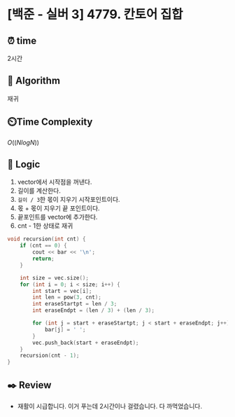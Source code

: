 # [백준 - 실버 3] 4779. 칸토어 집합

## ⏰  **time**
2시간

## :pushpin: **Algorithm**
재귀

## ⏲️**Time Complexity**
$O((NlogN))$

## :round_pushpin: **Logic**
1. vector에서 시작점을 꺼낸다.
2. 길이를 계산한다.
3. `길이 / 3`한 몫이 지우기 시작포인트이다.
4. 몫 + 몫이 지우기 끝 포인트이다.
5. 끝포인트를 vector에 추가한다.
6. cnt - 1한 상태로 재귀
```cpp
void recursion(int cnt) {
	if (cnt == 0) {
		cout << bar << '\n';
		return;
	}

	int size = vec.size();
	for (int i = 0; i < size; i++) {
		int start = vec[i];
		int len = pow(3, cnt);
		int eraseStartpt = len / 3;
		int eraseEndpt = (len / 3) + (len / 3);

		for (int j = start + eraseStartpt; j < start + eraseEndpt; j++) {
			bar[j] = ' ';
		}
		vec.push_back(start + eraseEndpt);
	}
	recursion(cnt - 1);
}
```

## :black_nib: **Review**
- 재활이 시급합니다. 이거 푸는데 2시간이나 걸렸습니다. 다 까먹었습니다.
